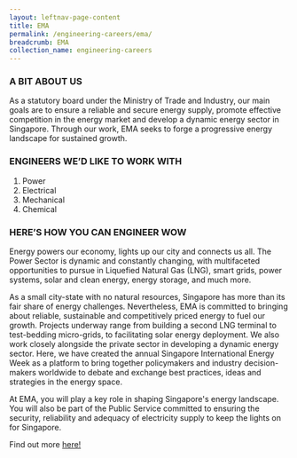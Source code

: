 ```yaml
---
layout: leftnav-page-content
title: EMA
permalink: /engineering-careers/ema/
breadcrumb: EMA
collection_name: engineering-careers
---
```


### A BIT ABOUT US
As a statutory board under the Ministry of Trade and Industry, our main goals are to ensure a reliable and secure energy supply, promote effective competition in the energy market and develop a dynamic energy sector in Singapore. Through our work, EMA seeks to forge a progressive energy landscape for sustained growth.

### ENGINEERS WE’D LIKE TO WORK WITH
1. Power 
2. Electrical
3. Mechanical
4. Chemical

### HERE’S HOW YOU CAN ENGINEER WOW
Energy powers our economy, lights up our city and connects us all. The Power Sector is dynamic and constantly changing, with multifaceted opportunities to pursue in Liquefied Natural Gas (LNG), smart grids, power systems, solar and clean energy, energy storage, and much more.

As a small city-state with no natural resources, Singapore has more than its fair share of energy challenges. Nevertheless, EMA is committed to bringing about reliable, sustainable and competitively priced energy to fuel our growth. Projects underway range from building a second LNG terminal to test-bedding micro-grids, to facilitating solar energy deployment. We also work closely alongside the private sector in developing a dynamic energy sector. Here, we have created the annual Singapore International Energy Week as a platform to bring together policymakers and industry decision-makers worldwide to debate and exchange best practices, ideas and strategies in the energy space.

At EMA, you will play a key role in shaping Singapore's energy landscape. You will also be part of the Public Service committed to ensuring the security, reliability and adequacy of electricity supply to keep the lights on for Singapore. 

Find out more <a href="https://www.ema.gov.sg/Career_Seekers.aspx" target="_blank">here!</a>


